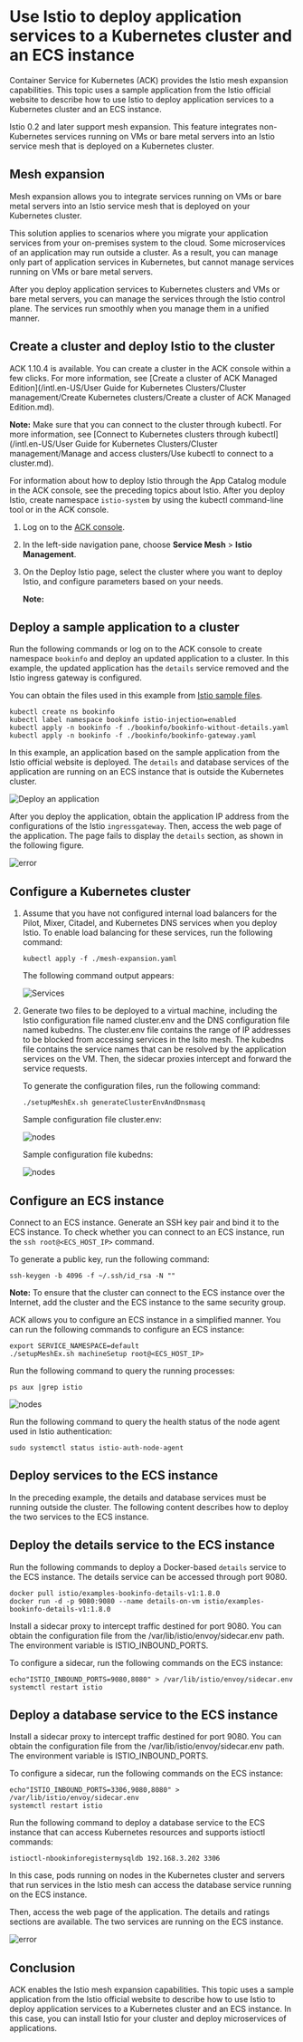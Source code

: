 # Use Istio to deploy application services to a Kubernetes cluster and an ECS instance

Container Service for Kubernetes \(ACK\) provides the Istio mesh expansion capabilities. This topic uses a sample application from the Istio official website to describe how to use Istio to deploy application services to a Kubernetes cluster and an ECS instance.

Istio 0.2 and later support mesh expansion. This feature integrates non-Kubernetes services running on VMs or bare metal servers into an Istio service mesh that is deployed on a Kubernetes cluster.

## Mesh expansion

Mesh expansion allows you to integrate services running on VMs or bare metal servers into an Istio service mesh that is deployed on your Kubernetes cluster.

This solution applies to scenarios where you migrate your application services from your on-premises system to the cloud. Some microservices of an application may run outside a cluster. As a result, you can manage only part of application services in Kubernetes, but cannot manage services running on VMs or bare metal servers.

After you deploy application services to Kubernetes clusters and VMs or bare metal servers, you can manage the services through the Istio control plane. The services run smoothly when you manage them in a unified manner.

## Create a cluster and deploy Istio to the cluster

ACK 1.10.4 is available. You can create a cluster in the ACK console within a few clicks. For more information, see [Create a cluster of ACK Managed Edition](/intl.en-US/User Guide for Kubernetes Clusters/Cluster management/Create Kubernetes clusters/Create a cluster of ACK Managed Edition.md).

**Note:** Make sure that you can connect to the cluster through kubectl. For more information, see [Connect to Kubernetes clusters through kubectl](/intl.en-US/User Guide for Kubernetes Clusters/Cluster management/Manage and access clusters/Use kubectl to connect to a cluster.md).

For information about how to deploy Istio through the App Catalog module in the ACK console, see the preceding topics about Istio. After you deploy Istio, create namespace `istio-system` by using the kubectl command-line tool or in the ACK console.

1.  Log on to the [ACK console](https://cs.console.aliyun.com).

2.  In the left-side navigation pane, choose **Service Mesh** \> **Istio Management**.

3.  On the Deploy Istio page, select the cluster where you want to deploy Istio, and configure parameters based on your needs.

    **Note:**


## Deploy a sample application to a cluster

Run the following commands or log on to the ACK console to create namespace `bookinfo` and deploy an updated application to a cluster. In this example, the updated application has the `details` service removed and the Istio ingress gateway is configured.

You can obtain the files used in this example from [Istio sample files](https://github.com/osswangxining/istio-meshexpansion?spm=a2c4e.11153940.blogcont622558.29.35307db13kaxoA).

```
kubectl create ns bookinfo
kubectl label namespace bookinfo istio-injection=enabled
kubectl apply -n bookinfo -f ./bookinfo/bookinfo-without-details.yaml
kubectl apply -n bookinfo -f ./bookinfo/bookinfo-gateway.yaml
```

In this example, an application based on the sample application from the Istio official website is deployed. The `details` and database services of the application are running on an ECS instance that is outside the Kubernetes cluster.

![Deploy an application](https://static-aliyun-doc.oss-cn-hangzhou.aliyuncs.com/assets/img/en-US/9655359951/p12682.png)

After you deploy the application, obtain the application IP address from the configurations of the Istio `ingressgateway`. Then, access the web page of the application. The page fails to display the `details` section, as shown in the following figure.

![error](https://static-aliyun-doc.oss-cn-hangzhou.aliyuncs.com/assets/img/en-US/0755359951/p12683.png)

## Configure a Kubernetes cluster

1.  Assume that you have not configured internal load balancers for the Pilot, Mixer, Citadel, and Kubernetes DNS services when you deploy Istio. To enable load balancing for these services, run the following command:

    ```
    kubectl apply -f ./mesh-expansion.yaml
    ```

    The following command output appears:

    ![Services](https://static-aliyun-doc.oss-cn-hangzhou.aliyuncs.com/assets/img/en-US/0755359951/p12684.png)

2.  Generate two files to be deployed to a virtual machine, including the Istio configuration file named cluster.env and the DNS configuration file named kubedns. The cluster.env file contains the range of IP addresses to be blocked from accessing services in the Isito mesh. The kubedns file contains the service names that can be resolved by the application services on the VM. Then, the sidecar proxies intercept and forward the service requests.

    To generate the configuration files, run the following command:

    ```
    ./setupMeshEx.sh generateClusterEnvAndDnsmasq
    ```

    Sample configuration file cluster.env:

    ![nodes](https://static-aliyun-doc.oss-cn-hangzhou.aliyuncs.com/assets/img/en-US/0755359951/p12685.png)

    Sample configuration file kubedns:

    ![nodes](https://static-aliyun-doc.oss-cn-hangzhou.aliyuncs.com/assets/img/en-US/0755359951/p12686.png)


## Configure an ECS instance

Connect to an ECS instance. Generate an SSH key pair and bind it to the ECS instance. To check whether you can connect to an ECS instance, run the `ssh root@<ECS_HOST_IP>` command.

To generate a public key, run the following command:

```
ssh-keygen -b 4096 -f ~/.ssh/id_rsa -N ""
```

**Note:** To ensure that the cluster can connect to the ECS instance over the Internet, add the cluster and the ECS instance to the same security group.

ACK allows you to configure an ECS instance in a simplified manner. You can run the following commands to configure an ECS instance:

```
export SERVICE_NAMESPACE=default
./setupMeshEx.sh machineSetup root@<ECS_HOST_IP>
```

Run the following command to query the running processes:

```
ps aux |grep istio
```

![nodes](https://static-aliyun-doc.oss-cn-hangzhou.aliyuncs.com/assets/img/en-US/0755359951/p12687.png)

Run the following command to query the health status of the node agent used in Istio authentication:

```
sudo systemctl status istio-auth-node-agent
```

## Deploy services to the ECS instance

In the preceding example, the details and database services must be running outside the cluster. The following content describes how to deploy the two services to the ECS instance.

## Deploy the details service to the ECS instance

Run the following commands to deploy a Docker-based `details` service to the ECS instance. The details service can be accessed through port 9080.

```
docker pull istio/examples-bookinfo-details-v1:1.8.0
docker run -d -p 9080:9080 --name details-on-vm istio/examples-bookinfo-details-v1:1.8.0
```

Install a sidecar proxy to intercept traffic destined for port 9080. You can obtain the configuration file from the /var/lib/istio/envoy/sidecar.env path. The environment variable is ISTIO\_INBOUND\_PORTS.

To configure a sidecar, run the following commands on the ECS instance:

```
echo"ISTIO_INBOUND_PORTS=9080,8080" > /var/lib/istio/envoy/sidecar.env
systemctl restart istio
```

## Deploy a database service to the ECS instance

Install a sidecar proxy to intercept traffic destined for port 9080. You can obtain the configuration file from the /var/lib/istio/envoy/sidecar.env path. The environment variable is ISTIO\_INBOUND\_PORTS.

To configure a sidecar, run the following commands on the ECS instance:

```
echo"ISTIO_INBOUND_PORTS=3306,9080,8080" > /var/lib/istio/envoy/sidecar.env
systemctl restart istio
```

Run the following command to deploy a database service to the ECS instance that can access Kubernetes resources and supports istioctl commands:

```
istioctl-nbookinforegistermysqldb 192.168.3.202 3306
```

In this case, pods running on nodes in the Kubernetes cluster and servers that run services in the Istio mesh can access the database service running on the ECS instance.

Then, access the web page of the application. The details and ratings sections are available. The two services are running on the ECS instance.

![error](https://static-aliyun-doc.oss-cn-hangzhou.aliyuncs.com/assets/img/en-US/0755359951/p12690.png)

## Conclusion

ACK enables the Istio mesh expansion capabilities. This topic uses a sample application from the Istio official website to describe how to use Istio to deploy application services to a Kubernetes cluster and an ECS instance. In this case, you can install Istio for your cluster and deploy microservices of applications.

